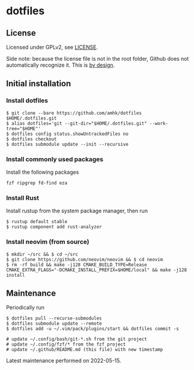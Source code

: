 # dotfiles


## License

Licensed under GPLv2, see [LICENSE](LICENSE).

Side note: because the license file is not in the root folder, Github does not
automatically recognize it. This is
[by design](https://github.com/licensee/licensee/issues/250).


## Initial installation

### Install dotfiles

```
$ git clone --bare https://github.com/amhk/dotfiles $HOME/.dotfiles.git
$ alias dotfiles='git --git-dir="$HOME/.dotfiles.git" --work-tree="$HOME"'
$ dotfiles config status.showUntrackedFiles no
$ dotfiles checkout
$ dotfiles submodule update --init --recursive
```

### Install commonly used packages

Install the following packages

```
fzf ripgrep fd-find eza
```

### Install Rust

Install rustup from the system package manager, then run

```
$ rustup default stable
$ rustup component add rust-analyzer
```

### Install neovim (from source)

```
$ mkdir ~/src && $ cd ~/src
$ git clone https://github.com/neovim/neovim && $ cd neovim
$ rm -rf build && make -j128 CMAKE_BUILD_TYPE=Release CMAKE_EXTRA_FLAGS="-DCMAKE_INSTALL_PREFIX=$HOME/local" && make -j128 install
```


## Maintenance

Periodically run

```
$ dotfiles pull --recurse-submodules
$ dotfiles submodule update --remote
$ dotfiles add -u ~/.vim/pack/plugins/start && dotfiles commit -s

# update ~/.config/bash/git-*.sh from the git project
# update ~/.config/fzf/* from the fzf project
# update ~/.github/README.md (this file) with new timestamp
```

Latest maintenance performed on 2022-05-15.
